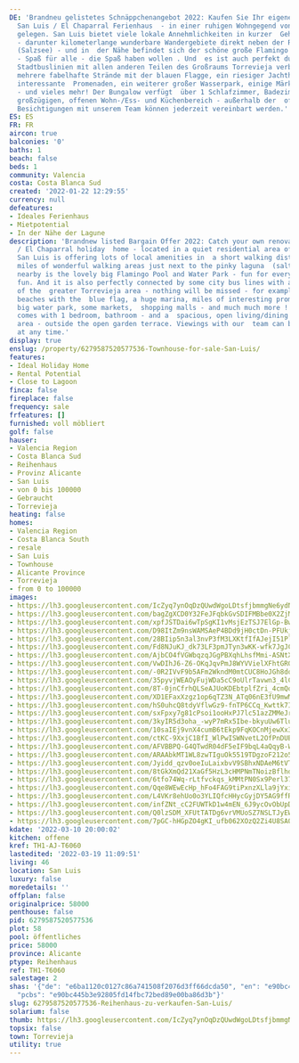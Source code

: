 ```yaml
---
DE: 'Brandneu gelistetes Schnäppchenangebot 2022: Kaufen Sie Ihr eigenes renoviertes
  San Luis / El Chaparral Ferienhaus  - in einer ruhigen Wohngegend von Torrevieja
  gelegen. San Luis bietet viele lokale Annehmlichkeiten in kurzer  Gehentfernung
  - darunter kilometerlange wunderbare Wandergebiete direkt neben der Rosa Lagune
  (Salzsee) - und in  der Nähe befindet sich der schöne große Flamingo Pool und Wasserpark
  - Spaß für alle - die Spaß haben wollen . Und  es ist auch perfekt durch einige
  Stadtbuslinien mit allen anderen Teilen des Großraums Torrevieja verbunden - zum  Beispiel
  mehrere fabelhafte Strände mit der blauen Flagge, ein riesiger Jachthafen, kilometerlange
  interessante  Promenaden, ein weiterer großer Wasserpark, einige Märkte, Einkaufszentren
  - und vieles mehr! Der Bungalow verfügt  über 1 Schlafzimmer, Badezimmer - und einen
  großzügigen, offenen Wohn-/Ess- und Küchenbereich - außerhalb der  offenen Gartenterrasse.
  Besichtigungen mit unserem Team können jederzeit vereinbart werden.'
ES: ES
FR: FR
aircon: true
balconies: '0'
baths: 1
beach: false
beds: 1
community: Valencia
costa: Costa Blanca Sud
created: '2022-01-22 12:29:55'
currency: null
defeatures:
- Ideales Ferienhaus
- Mietpotential
- In der Nähe der Lagune
description: 'Brandnew listed Bargain Offer 2022: Catch your own renovated San Luis
  / El Chaparral holiday  home - located in a quiet residential area of Torrevieja.
  San Luis is offering lots of local amenities in  a short walking distance - including
  miles of wonderful walking areas just next to the pinky laguna  (salt lake) - and
  nearby is the lovely big Flamingo Pool and Water Park - fun for everybody - who  wants
  fun. And it is also perfectly connected by some city bus lines with all other parts
  of the  greater Torrevieja area - nothing will be missed - for example several fabulous
  beaches with the  blue flag, a huge marina, miles of interesting promenades, another
  big water park, some markets,  shopping malls - and much much more ! The bungalow
  comes with 1 bedroom, bathroom - and a  spacious, open living/dining and kitchen
  area - outside the open garden terrace. Viewings with our  team can be arranged
  at any time.'
display: true
enslug: /property/6279587520577536-Townhouse-for-sale-San-Luis/
features:
- Ideal Holiday Home
- Rental Potential
- Close to Lagoon
finca: false
fireplace: false
frequency: sale
frfeatures: []
furnished: voll möbliert
golf: false
hauser:
- Valencia Region
- Costa Blanca Sud
- Reihenhaus
- Provinz Alicante
- San Luis
- von 0 bis 100000
- Gebraucht
- Torrevieja
heating: false
homes:
- Valencia Region
- Costa Blanca South
- resale
- San Luis
- Townhouse
- Alicante Province
- Torrevieja
- from 0 to 100000
images:
- https://lh3.googleusercontent.com/IcZyq7ynOqDzQUwdWgoLDtsfjbmmgNe6ydN6a-XJI4gQbsiQFjC_BxwcGVzwD6gDJi5IVSKeJ2KZJGqVrWYQCmaNAOSNNmAucQ=w640-rj-e30-l100
- https://lh3.googleusercontent.com/bagZgXCD0Y32FeJFqbkGvSDIFMBbe0X2ZjMPWsv9BLDdwY7IA2Yusq4bV_tMU4ADxiJG1A7caNZIa-uvho55QWirUrwIpKwScg=w640-rj-e30-l100
- https://lh3.googleusercontent.com/xpfJSTDai6wTpSgKI1vMsjEzTSJ7ElGp-Bw2yrkRxg3Cg3E7sKqhjwJ7FynvvIi-0c7j0vm_iSrYwKr7xps0bsXxhho1Q6aA=w640-rj-e30-l100
- https://lh3.googleusercontent.com/D98ItZm9nsWAMSAeP4BDd9jH0ctDn-PFUkjis7gcYVTVBiyBJ4VROuj4P3Nobv604r9XJblQv9WGfanHLc4yDj8R1hdFgjP8FYs=w640-rj-e30-l100
- https://lh3.googleusercontent.com/28BIip5n3al3nvP3fM3LXKtfIfAJejI51PlsWB6RcdyeChdSZRBQU8OijWHQWgruuwj5Bukk39mbizXCuSIQPWVxhR7VI_Mt=w640-rj-e30-l100
- https://lh3.googleusercontent.com/Fd8NJuKJ_dk73LF3pmJTyn3wKK-wfk7JgJCrnO78krT0JA8XR_roWi6p5bO8WnD_QC3iafaiFag2ljkcozvYQxuFQJk8jcQINcQ=w640-rj-e30-l100
- https://lh3.googleusercontent.com/AjbCO4fVGWbqzqJGgPBXqhLhsfMmi-ASNtXiwdWvE4taGPjZmq_fI2Q56mzsWNGAY2uy_LC1fTOcyKUgTmwVbXgwen_-tSiBYw=w640-rj-e30-l100
- https://lh3.googleusercontent.com/VwDIhJ6-Z6-OKqJqvPmJ8WYVVielXFhtGRGnJSZoY_zx4oGc_NqyrDELgr9F_wZm7R9twCaqgNuGDleB9y8CXZVW2D4gUzQrDg=w640-rj-e30-l100
- https://lh3.googleusercontent.com/-0R2IVvF9b5AFm2WkndM0mtCUC8HoJGh8dqMoznXl3UnCvkD-8Ag14OyM7xQutxW5pm5dd49WOiPLc-kzwSHGAfxZAx_uU_1DQ=w640-rj-e30-l100
- https://lh3.googleusercontent.com/35pyvjWEAOyFujWDa5cC9oUlrTavwn3_4lCFT4rlS5gtVL1BurXx760CgC-Q9S7Ws3LLvAmcfjWHqZfG52eBIRokMvLghShmAeU=w640-rj-e30-l100
- https://lh3.googleusercontent.com/8T-0jnCfrhQLSeAJUoKDEbtplfZri_4cmQqtbPbARDj1nwe7ABEgOk_sPMLt3gVFUiljdAJ5LuGh20kZPtaBEvRcfWKymwOXSQ=w640-rj-e30-l100
- https://lh3.googleusercontent.com/XD1EFaxXzgz1op6qTZ3N_ATq06nE3fU9mwM_5SW9D48Uq507N_5AbAKbU8O5zXF5DVQ7Sep6blJzJXRsuc1n8oot1TbMwFw=w640-rj-e30-l100
- https://lh3.googleusercontent.com/hS0uhcQ8tdyVflwGz9-fnTP6CCq_Kwttk7IpgkpbbkAx98V4cz_d8Z7kAv0K05830BdWdK4w0ojREn8T713mKigzp0LRmNv-7A=w640-rj-e30-l100
- https://lh3.googleusercontent.com/sxFpxy7g81cPsoi1ooHxPJ7lc51azZMMeJrBIc2qJzWNUlyVkNqNtOHfIGDwplCCOokcrc0FEyREW_VRLjBOGOsdVPU8Q8ui=w640-rj-e30-l100
- https://lh3.googleusercontent.com/3kyIR5d3oha_-wyP7mRx5Ibe-bkyuUw6TluZNU8AWP9sX01ifzcrlnUzDRQVgkYHhQ6hf6EZaXqjtDd7TjsIgu4kEiKgDkeQkYc=w640-rj-e30-l100
- https://lh3.googleusercontent.com/10saIEj9vnX4cumB6tEkp9FqKOCnMjewXx3-Wa-150Njb4rj4muA-t9lypsE8NVb2Z4pkUaCjp5Tf6YuE9Og4xaVethH-Hi3=w640-rj-e30-l100
- https://lh3.googleusercontent.com/ctKC-9XxjC1BfI_WlPwISWNvetL2OfPnDUBTOEmbGllej3hw4fiM5OfWsIb2eXxroQNeojUygZ4SFx105K-4lwFsB0hdRHFSSA=w640-rj-e30-l100
- https://lh3.googleusercontent.com/AFVBBPQ-G4QTwdR04dF5eIF9bqL4aQqyB-WxB5yTAVi5lMHLzLt9NsVlcBO2d-4n-tC9CYUpv6YsiackcHChN0u25VwYvFOwUw=w640-rj-e30-l100
- https://lh3.googleusercontent.com/ARAAbkMT1WL8zwTIguOk5519TDgzoF212o5dDnePYlub5gZb8e9AZ7FYxf0UWfLYPsWrUBuLmpHNzjKly-gukmxnA_d78PF6=w640-rj-e30-l100
- https://lh3.googleusercontent.com/Jyidd_qzv0oeIuLaixbvV9SBhxNDAeM6tVTQkGKRyZ2e0ZqeCc50dKg_Xjrc-EiSx_K25a2qAC6kCeTGPLC17PVX8mHUayWGdA=w640-rj-e30-l100
- https://lh3.googleusercontent.com/8tGkXmQd21XaGf5HzL3cHMPNmTNoizBflhdbPQC2S_2JkTuYg1SG-FfWq9juVxOAJ1amB82HMbfBCrxn4VO9bJoK0Nxw9iRlMQ=w640-rj-e30-l100
- https://lh3.googleusercontent.com/6tfo74Wq-rLtfvckqs_kMMtPN0Sx9Perl37XOBVGLKoC4fZLgITSmEjCKKlgbRomP5Hvvqsii9ezYJioeuwtlhIFbGWSwums8Q=w640-rj-e30-l100
- https://lh3.googleusercontent.com/Qqe8WEwEcHp_hFo4FAG9tiPxnzXLla9jYxiA32lh-fvV1jy7UcNzkFVe5Lu4aSbPZs7DbCcMKAa434FzT4E28dAOoIFGydsW=w640-rj-e30-l100
- https://lh3.googleusercontent.com/L4VKr8ehUo0o3YLIQfcHHycGyjDY5AG9ffRTB2wjSHgfQxpA_OutBQsgnb8C8-WFfztyZKEE9CH7-1QJ9DbR5WgMeTW5qqP745Y=w640-rj-e30-l100
- https://lh3.googleusercontent.com/infZNt_cC2FUWTkD1w4mEN_6J9ycOvObUpDLv_0AS5JDo6QK2hph0ALt1ubx5zhAE1tQJsGl79l35vkPhTrK1Ot0X5qABWNV=w640-rj-e30-l100
- https://lh3.googleusercontent.com/Q0lzSDM_XFUtTATDg6vrVMUoSZ7NSLTJyEWgRPa0hGIQWBrg8czdVkdT_Txu2f4lGMqBYQkftjXLAxcbY2K5uLrfS4gUhtyy=w640-rj-e30-l100
- https://lh3.googleusercontent.com/7pGC-hHGpZO4gKI_ufb062XOzQ2Zi4U8SA041-Kpto40EUB_8JIlOLwqyF2WTOGmA2yumkXPcz4mE6qg-paxhtdDcUHDoltC=w640-rj-e30-l100
kdate: '2022-03-10 20:00:02'
kitchen: offene
kref: TH1-AJ-T6060
lastedited: '2022-03-19 11:09:51'
living: 46
location: San Luis
luxury: false
moredetails: ''
offplan: false
originalprice: 58000
penthouse: false
pid: 6279587520577536
plot: 58
pool: öffentliches
price: 58000
province: Alicante
ptype: Reihenhaus
ref: TH1-T6060
salestage: 2
shas: '{"de": "e6ba1120c0127c86a741508f2076d3ff66dcda50", "en": "e90bc445b3e92805fd14fbc72bed89e00ba86d3b",
  "pcbs": "e90bc445b3e92805fd14fbc72bed89e00ba86d3b"}'
slug: 6279587520577536-Reihenhaus-zu-verkaufen-San-Luis/
solarium: false
thumb: https://lh3.googleusercontent.com/IcZyq7ynOqDzQUwdWgoLDtsfjbmmgNe6ydN6a-XJI4gQbsiQFjC_BxwcGVzwD6gDJi5IVSKeJ2KZJGqVrWYQCmaNAOSNNmAucQ=w400-h240-n-rj-e30-l100
topsix: false
town: Torrevieja
utility: true
---
```

